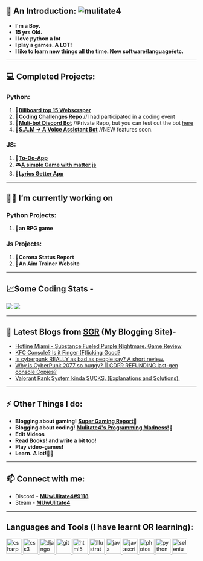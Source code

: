 ## 👋 An Introduction: <img src="https://komarev.com/ghpvc/?username=mulitate4" alt="mulitate4" />
- **I'm a Boy.**
- **15 yrs Old.**
- **I love python a lot**
- **I play a games. A LOT!**
- **I like to learn new things all the time. New software/language/etc.**

----
## 💻 Completed Projects:
### Python:
  1. 🎵[**Billboard top 15 Webscraper**](https://github.com/mulitate4/web_scrapers/blob/master/BillBoard_Top15.py)
  2. 🤔[**Coding Challenges Repo**](https://github.com/mulitate4/Technorat_2020) //I had participated in a coding event
  3. 🤖[**Muli-bot Discord Bot**](https://discord.gg/9CBrq6D) //Private Repo, but you can test out the bot [here](https://discord.gg/9CBrq6D)
  4. 🤖[**S.A.M -> A Voice Assistant Bot**](https://github.com/mulitate4/S.A.M) //NEW features soon.

### JS:
  1. 📜[**To-Do-App**](mulitate4.netlify.app)
  2. 🎮[**A simple Game with matter.js**](https://mulitate4.github.io/slingshot-game-js/)
  3. 🎵[**Lyrics Getter App**](https://github.com/mulitate4/j_lyrics_app)

----
## 👨‍💻 I’m currently working on
### Python Projects:
   1. 🤺**an RPG game**

### Js Projects:
   1. 🦠**Corona Status Report**
   2. 🎯**An Aim Trainer Website**

----
## 📈Some Coding Stats - 
<img src="https://github-readme-stats.vercel.app/api?username=mulitate4&theme=radical&show_icons=true))](https://github.com/anuraghazra/github-readme-stats" width="auto" />
<img src="https://github-readme-stats.vercel.app/api/top-langs/?username=mulitate4&theme=radical&hide_border=true&layout=compact&card_width=445" width="auto" />
 
----
## 📰 Latest Blogs from [SGR](https://www.supergamingreport.com) (My Blogging Site)-
<!-- BLOG-POST-LIST:START -->
- [Hotline Miami - Substance Fueled Purple Nightmare. Game Review](https://www.supergamingreport.com/2021/01/hotline-miami-game-review.html)
- [KFC Console? Is it Finger (F)licking Good?](https://www.supergamingreport.com/2020/12/is-the-kfconsole-real.html)
- [Is cyberpunk REALLY as bad as people say? A short review.](https://www.supergamingreport.com/2020/12/is-cyberpunk-that-bad-.html)
- [Why is CyberPunk 2077 so buggy? || CDPR REFUNDING last-gen console Copies?](https://www.supergamingreport.com/2020/12/cyberpunk-2077-is-buggy-af.html)
- [Valorant Rank System kinda SUCKS. (Explanations and Solutions).](https://www.supergamingreport.com/2020/12/valorant-rank-system-sucks.html)
<!-- BLOG-POST-LIST:END -->

----
## ⚡ Other Things I do:
- **Blogging about gaming!**  __[Super Gaming Report](https://www.supergamingreport.com)📰__
- **Blogging about coding!**  __[Mulitate4's Programming Madness!](https://mulitate4.hashnode.dev/)📰__
- **Edit Videos**
- **Read Books! and write a bit too!**
- **Play video-games!**
- **Learn. A lot!👨‍🎓**

----
## 📫 Connect with me: 
- Discord - [**MUwUlitate4#9118**](https://discord.bio/p/mulitate4)
- Steam - [**MUwUlitate4**](https://steamcommunity.com/id/muwulitate4/)

----
## Languages and Tools (I have learnt OR learning):
<p align="left"> <a href="https://www.w3schools.com/cs/" target="_blank"> <img src="https://devicons.github.io/devicon/devicon.git/icons/csharp/csharp-original.svg" alt="csharp" width="40" height="40"/> </a> <a href="https://www.w3schools.com/css/" target="_blank"> <img src="https://devicons.github.io/devicon/devicon.git/icons/css3/css3-original-wordmark.svg" alt="css3" width="40" height="40"/> </a> <a href="https://www.djangoproject.com/" target="_blank"> <img src="https://devicons.github.io/devicon/devicon.git/icons/django/django-original.svg" alt="django" width="40" height="40"/> </a> <a href="https://git-scm.com/" target="_blank"> <img src="https://www.vectorlogo.zone/logos/git-scm/git-scm-icon.svg" alt="git" width="40" height="40"/> </a> <a href="https://www.w3.org/html/" target="_blank"> <img src="https://devicons.github.io/devicon/devicon.git/icons/html5/html5-original-wordmark.svg" alt="html5" width="40" height="40"/> </a> <a href="https://www.adobe.com/in/products/illustrator.html" target="_blank"> <img src="https://www.vectorlogo.zone/logos/adobe_illustrator/adobe_illustrator-icon.svg" alt="illustrator" width="40" height="40"/> </a> <a href="https://www.java.com" target="_blank"> <img src="https://devicons.github.io/devicon/devicon.git/icons/java/java-original-wordmark.svg" alt="java" width="40" height="40"/> </a> <a href="https://developer.mozilla.org/en-US/docs/Web/JavaScript" target="_blank"> <img src="https://devicons.github.io/devicon/devicon.git/icons/javascript/javascript-original.svg" alt="javascript" width="40" height="40"/> </a> <a href="https://www.photoshop.com/en" target="_blank"> <img src="https://devicons.github.io/devicon/devicon.git/icons/photoshop/photoshop-plain.svg" alt="photoshop" width="40" height="40"/> </a> <a href="https://www.python.org" target="_blank"> <img src="https://devicons.github.io/devicon/devicon.git/icons/python/python-original.svg" alt="python" width="40" height="40"/> </a> <a href="https://www.selenium.dev" target="_blank"> <img src="https://raw.githubusercontent.com/detain/svg-logos/780f25886640cef088af994181646db2f6b1a3f8/svg/selenium-logo.svg" alt="selenium" width="40" height="40"/> </a> </p
